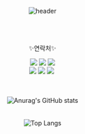 <div align="center">

![header](https://capsule-render.vercel.app/api?type=cylinder&color=000000&height=150&section=header&text=Oriatbf&fontColor=ffffff&fontSize=70&animation=fadeIn&fontAlignY=55)

<br/> <br/> <br/>
✨연락처✨

<img src="https://img.shields.io/badge/gmail-EA4335?style=flat-square&logo=gmail&logoColor=white"/> <img src="https://img.shields.io/badge/john31534249@gmail.com-30B980?style=flat-square&logo=minutemailer&logoColor=white"/> <img src="https://img.shields.io/badge/oriatbf_-E4405F?style=flat-square&logo=Instagram&logoColor=white"/>
<br/>
<img src="https://img.shields.io/badge/C-A8B9CC?style=flat-square&logo=C&logoColor=white"/> <img src="https://img.shields.io/badge/Csharp-512BD4?style=flat-square&logo=csharp&logoColor=white"/> <img src="https://img.shields.io/badge/C++-00599C?style=flat-square&logo=cplusplus&logoColor=white"/> <img />
<br/> <br/> <br/>

![Anurag's GitHub stats](https://github-readme-stats.vercel.app/api?username=oriatbf&show_icons=true&theme=radical)
<br/> <br/> <br/>
![Top Langs](https://github-readme-stats.vercel.app/api/top-langs/?username=oriatbf&layout=compact)

